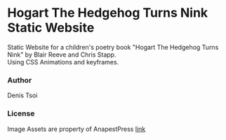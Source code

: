 # Hogart The Hedgehog Turns Nink Static Website

Static Website for a children's poetry book "Hogart The Hedgehog Turns Nink" by Blair Reeve and Chris Stapp.  
Using CSS Animations and keyframes.

### Author
Denis Tsoi

### License

Image Assets are property of AnapestPress [link](www.anapestpress.com)

